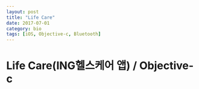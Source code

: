 ```yaml
---
layout: post
title: "Life Care"
date: 2017-07-01
category: bio
tags: [iOS, Objective-c, Bluetooth]
---
```

# Life Care(ING헬스케어 앱) / Objective-c
<!-- more -->
